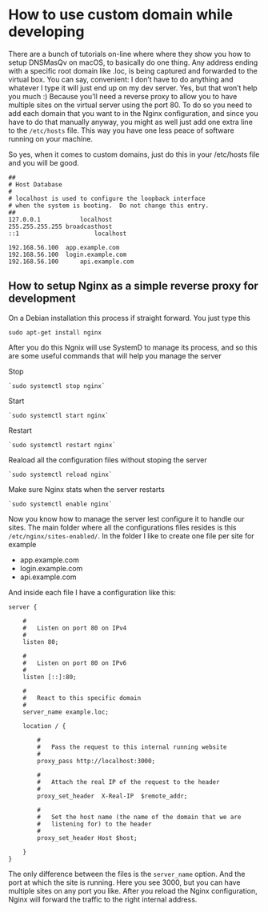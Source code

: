 # How to use custom domain while developing

There are a bunch of tutorials on-line where where they show you how to setup DNSMasQv on macOS, to basically do one thing. Any address ending with a specific root domain like .loc, is being captured and forwarded to the virtual box. You can say, convenient: I don’t have to do anything and whatever I type it will just end up on my dev server. Yes, but that won’t help you much :) Because you’ll need a reverse proxy to allow you to have multiple sites on the virtual server using the port 80. To do so you need to add each domain that you want to in the Nginx configuration, and since you have to do that manually anyway, you might as well just add one extra line to the `/etc/hosts` file. This way you have one less peace of software running on your machine.

So yes, when it comes to custom domains, just do this in your /etc/hosts file and you will be good.

```
##
# Host Database
#
# localhost is used to configure the loopback interface
# when the system is booting.  Do not change this entry.
##
127.0.0.1			localhost
255.255.255.255	broadcasthost
::1             		localhost

192.168.56.100	app.example.com
192.168.56.100 	login.example.com
192.168.56.100  	api.example.com
```

## How to setup Nginx as a simple reverse proxy for development

On a Debian installation this process if straight forward. You just type this

`sudo apt-get install nginx`

After you do this Ngnix will use SystemD to manage its process, and so this are some useful commands that will help you manage the server

Stop

	`sudo systemctl stop nginx`

Start

	`sudo systemctl start nginx`

Restart

	`sudo systemctl restart nginx`

Reaload all the configuration files without stoping the server

	`sudo systemctl reload nginx`

Make sure Nginx stats when the server restarts

	`sudo systemctl enable nginx`

Now you know how to manage the server lest configure it to handle our sites. The main folder where all the configurations files resides is this `/etc/nginx/sites-enabled/`. In the folder I like to create one file per site for example

- app.example.com
- login.example.com
- api.example.com

And inside each file I have a configuration like this:

```
server {

	#
	#	Listen on port 80 on IPv4
	#
	listen 80;

	#
	#	Listen on port 80 on IPv6
	#
	listen [::]:80;

	#
	#	React to this specific domain
	#
	server_name example.loc;

	location / {

		#
		#	Pass the request to this internal running website
		#
		proxy_pass http://localhost:3000;

		#
		#	Attach the real IP of the request to the header
		#
		proxy_set_header  X-Real-IP  $remote_addr;

		#
		#	Set the host name (the name of the domain that we are
		#	listening for) to the header
		#
		proxy_set_header Host $host;

	}
}
```

The only difference between the files is the `server_name` option. And the port at which the site is running. Here you see 3000, but you can have multiple sites on any port you like. After you reload the Nginx configuration, Nginx will forward the traffic to the right internal address.